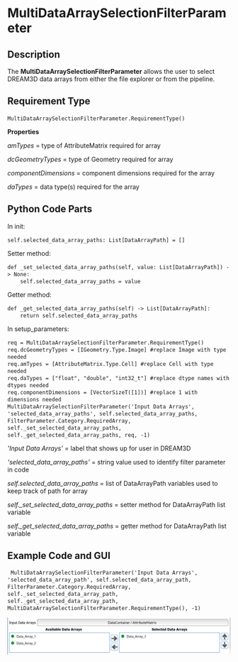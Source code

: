 # MultiDataArraySelectionFilterParameter

## Description

The **MultiDataArraySelectionFilterParameter** allows the user to select DREAM3D data arrays from either the file explorer or from the pipeline.

## Requirement Type

```(lang-python)
MultiDataArraySelectionFilterParameter.RequirementType()
```
**Properties**

*amTypes* = type of AttributeMatrix required for array

*dcGeometryTypes* = type of Geometry required for array

*componentDimensions* = component dimensions required for the array

*daTypes* = data type(s) required for the array



## Python Code Parts

In init:
```(lang-python)
self.selected_data_array_paths: List[DataArrayPath] = []
```

Setter method:
```(lang-python)
def _set_selected_data_array_paths(self, value: List[DataArrayPath]) -> None:
    self.selected_data_array_paths = value
```
Getter method:
```(lang-python)
def _get_selected_data_array_paths(self) -> List[DataArrayPath]:
    return self.selected_data_array_paths
```

In setup_parameters:
```(lang-python)
req = MultiDataArraySelectionFilterParameter.RequirementType()
req.dcGeometryTypes = [IGeometry.Type.Image] #replace Image with type needed
req.amTypes = [AttributeMatrix.Type.Cell] #replace Cell with type needed
req.daTypes = ["float", "double", "int32_t"] #replace dtype names with dtypes needed
req.componentDimensions = [VectorSizeT([1])] #replace 1 with dimensions needed
MultiDataArraySelectionFilterParameter('Input Data Arrays', 'selected_data_array_paths', self.selected_data_array_paths, FilterParameter.Category.RequiredArray, self._set_selected_data_array_paths, self._get_selected_data_array_paths, req, -1)
```

*'Input Data Arrays’* = label that shows up for user in DREAM3D

*'selected_data_array_paths’* = string value used to identify filter parameter in code

*self.selected_data_array_paths* = list of DataArrayPath variables used to keep track of path for array

*self._set_selected_data_array_paths* = setter method for DataArrayPath list variable

*self._get_selected_data_array_paths* = getter method for DataArrayPath list variable

## Example Code and GUI
```(lang-python)
 MultiDataArraySelectionFilterParameter('Input Data Arrays', 'selected_data_array_path', self.selected_data_array_path, FilterParameter.Category.RequiredArray, self._set_selected_data_array_path, self._get_selected_data_array_path, MultiDataArraySelectionFilterParameter.RequirementType(), -1)
```
![multi_data_array_selection_gui](Images/multi_data_array_selection_gui.png)
